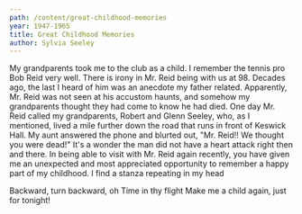 ```yaml
---
path: /content/great-childhood-memories
year: 1947-1965
title: Great Childhood Memories
author: Sylvia Seeley
---
```


My grandparents took me to the club as a child. I remember the tennis pro Bob Reid very well. There is irony in Mr. Reid being with us at 98.  Decades ago, the last I heard of him was an anecdote my father related.  Apparently, Mr. Reid was not seen at his accustom haunts, and somehow my grandparents thought they had come to know he had died.  One day  Mr. Reid called my grandparents, Robert and Glenn Seeley, who, as I mentioned, lived a mile further down the road that runs in front of Keswick Hall.  My aunt answered the phone and blurted out, "Mr. Reid!!  We thought you were dead!"  It's a wonder the man did not have a heart attack right then and there. In being able to visit with Mr. Reid again recently, you have given me an unexpected and most appreciated opportunity to remember a happy part of my childhood.  I find a stanza repeating in my head

Backward, turn backward, oh Time in thy flight
Make me a child again, just for tonight!